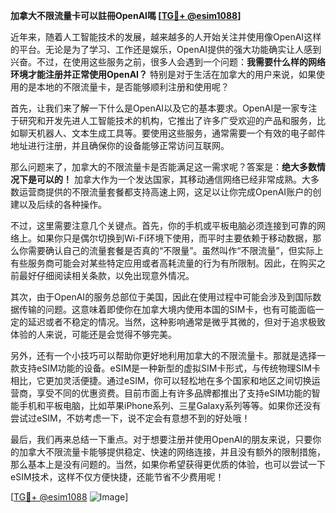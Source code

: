 **加拿大不限流量卡可以註冊OpenAI嗎 [[TG💪+ @esim1088](https://t.me/s/esim1088)]**

近年来，随着人工智能技术的发展，越来越多的人开始关注并使用像OpenAI这样的平台。无论是为了学习、工作还是娱乐，OpenAI提供的强大功能确实让人感到兴奋。不过，在使用这些服务之前，很多人会遇到一个问题：**我需要什么样的网络环境才能注册并正常使用OpenAI？** 特别是对于生活在加拿大的用户来说，如果使用的是本地的不限流量卡，是否能够顺利注册和使用呢？

首先，让我们来了解一下什么是OpenAI以及它的基本要求。OpenAI是一家专注于研究和开发先进人工智能技术的机构，它推出了许多广受欢迎的产品和服务，比如聊天机器人、文本生成工具等。要使用这些服务，通常需要一个有效的电子邮件地址进行注册，并且确保你的设备能够正常访问互联网。

那么问题来了，加拿大的不限流量卡是否能满足这一需求呢？答案是：**绝大多数情况下是可以的！** 加拿大作为一个发达国家，其移动通信网络已经非常成熟。大多数运营商提供的不限流量套餐都支持高速上网，这足以让你完成OpenAI账户的创建以及后续的各种操作。

不过，这里需要注意几个关键点。首先，你的手机或平板电脑必须连接到可靠的网络上。如果你只是偶尔切换到Wi-Fi环境下使用，而平时主要依赖于移动数据，那么你需要确认自己的流量套餐是否真的“不限量”。虽然叫作“不限流量”，但实际上有些服务商可能会对某些特定应用或者高耗流量的行为有所限制。因此，在购买之前最好仔细阅读相关条款，以免出现意外情况。

其次，由于OpenAI的服务总部位于美国，因此在使用过程中可能会涉及到国际数据传输的问题。这意味着即使你在加拿大境内使用本国的SIM卡，也有可能面临一定的延迟或者不稳定的情况。当然，这种影响通常是微乎其微的，但对于追求极致体验的人来说，可能还是会觉得不够完美。

另外，还有一个小技巧可以帮助你更好地利用加拿大的不限流量卡。那就是选择一款支持eSIM功能的设备。eSIM是一种新型的虚拟SIM卡形式，与传统物理SIM卡相比，它更加灵活便捷。通过eSIM，你可以轻松地在多个国家和地区之间切换运营商，享受不同的优惠资费。目前市面上有许多品牌都推出了支持eSIM功能的智能手机和平板电脑，比如苹果iPhone系列、三星Galaxy系列等等。如果你还没有尝试过eSIM，不妨考虑一下，说不定会有意想不到的好处哦！

最后，我们再来总结一下重点。对于想要注册并使用OpenAI的朋友来说，只要你的加拿大不限流量卡能够提供稳定、快速的网络连接，并且没有额外的限制措施，那么基本上是没有问题的。当然，如果你希望获得更优质的体验，也可以尝试一下eSIM技术，这样不仅方便快捷，还能节省不少费用呢！

[[TG💪+ @esim1088](https://t.me/s/esim1088) ![Image](https://i.postimg.cc/4NQfJmqS/Snipaste-2025-05-13-00-14-12.png)]